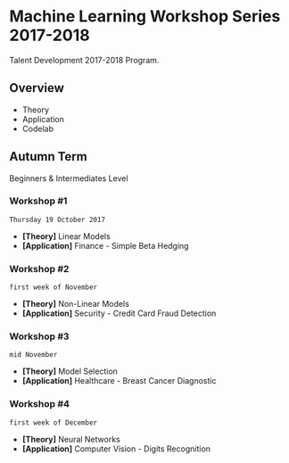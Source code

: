 # Machine Learning Workshop Series 2017-2018

Talent Development 2017-2018 Program.

## Overview

* Theory
* Application
* Codelab

## Autumn Term

Beginners & Intermediates Level

### Workshop #1

`Thursday 19 October 2017`

* **[Theory]** Linear Models
* **[Application]** Finance - Simple Beta Hedging

### Workshop #2

`first week of November`

* **[Theory]** Non-Linear Models
* **[Application]** Security - Credit Card Fraud Detection

### Workshop #3

`mid November`

* **[Theory]** Model Selection
* **[Application]** Healthcare - Breast Cancer Diagnostic

### Workshop #4

`first week of December`

* **[Theory]** Neural Networks
* **[Application]** Computer Vision - Digits Recognition
